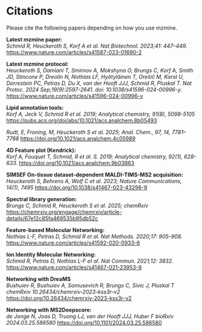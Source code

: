 # Citations

Please cite the following papers depending on how you use mzmine.

**Latest mzmine paper:<br>**
_Schmid R, Heuckeroth S, Korf A et al. Nat Biotechnol. 2023;41: 447–449._ <https://www.nature.com/articles/s41587-023-01690-2>

**Latest mzmine protocol:<br>**
_Heuckeroth S, Damiani T, Smirnov A, Mokshyna O, Brungs C, Korf A, Smith JD, Stincone P, Dreolin N, Nothias LF, Hyötyläinen T, Orešič M, Karst U, Dorrestein PC, Petras D, Du X, van der Hooft JJJ, Schmid R, Pluskal T.
Nat Protoc. 2024 Sep;19(9):2597-2641. doi: 10.1038/s41596-024-00996-y._ <https://www.nature.com/articles/s41596-024-00996-y>

**Lipid annotation tools:** <br>
_Korf A, Jeck V, Schmid R et al. 2019; Analytical chemistry, 91(8), 5098-5105_ <https://pubs.acs.org/doi/abs/10.1021/acs.analchem.8b05493>

_Rudt, E, Froning, M, Heuckeroth S et al. 2025; Anal. Chem., 97, 14, 7781–7788_ <https://doi.org/10.1021/acs.analchem.4c05989>

**4D Feature plot (Kendrick):**<br>
_Korf A, Fouquet T, Schmid, R et al. S. 2019; Analytical chemistry, 92(1), 628-633._ <https://doi.org/10.1021/acs.analchem.9b03863>

**SIMSEF On-tissue dataset-dependent MALDI-TIMS-MS2 acquisition:**<br>
_Heuckeroth S, Behrens A, Wolf C et al. 2023; Nature Communications, 14(1), 7495_ <https://doi.org/10.1038/s41467-023-43298-9>

**Spectral library generation:**<br>
_Brungs C, Schmid R, Heuckeroth S et al. 2025; chemRxiv_ <https://chemrxiv.org/engage/chemrxiv/article-details/67e12c85fa469535b95db52c>

**Feature-based Molecular Networking: <br>**
_Nothias L-F, Petras D, Schmid R et al. Nat Methods. 2020;17: 905–908._ <https://www.nature.com/articles/s41592-020-0933-6>

**Ion Identity Molecular Networking: <br>**
_Schmid R, Petras D, Nothias L-F et al. Nat Commun. 2021;12: 3832._ <https://www.nature.com/articles/s41467-021-23953-9>

**Networking with DreaMS** <br>
_Bushuiev R, Bushuiev A, Samusevich R, Brungs C, Sivic J, Pluskal T chemRxiv 10.26434/chemrxiv-2023-kss3r-v2_ <https://doi.org/10.26434/chemrxiv-2023-kss3r-v2>

**Networking with MS2Deepscore:<br>**
_de Jonge N, Joas D, Truong LJ, van der Hooft JJJ, Huber F bioRxiv 2024.03.25.586580_ <https://doi.org/10.1101/2024.03.25.586580>
